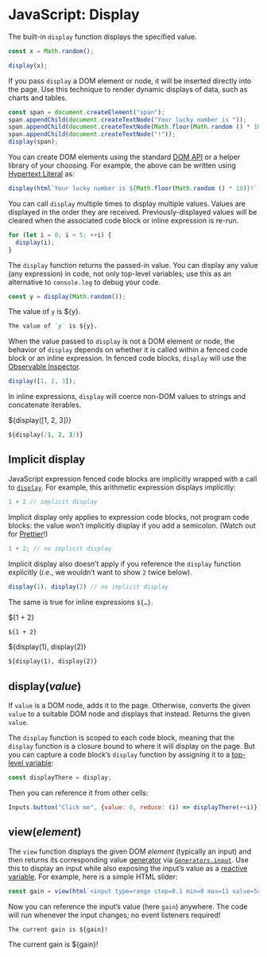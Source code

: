 # JavaScript: Display

The built-in `display` function displays the specified value.

```js echo
const x = Math.random();

display(x);
```

If you pass `display` a DOM element or node, it will be inserted directly into the page. Use this technique to render dynamic displays of data, such as charts and tables.

```js echo
const span = document.createElement("span");
span.appendChild(document.createTextNode("Your lucky number is "));
span.appendChild(document.createTextNode(Math.floor(Math.random () * 10)));
span.appendChild(document.createTextNode("!"));
display(span);
```

You can create DOM elements using the standard [DOM API](https://developer.mozilla.org/en-US/docs/Web/API/Document_Object_Model/Introduction) or a helper library of your choosing. For example, the above can be written using [Hypertext Literal](../lib/htl) as:

```js echo
display(html`Your lucky number is ${Math.floor(Math.random () * 10)}!`);
```

You can call `display` multiple times to display multiple values. Values are displayed in the order they are received. Previously-displayed values will be cleared when the associated code block or inline expression is re-run.

```js echo
for (let i = 0; i < 5; ++i) {
  display(i);
}
```

The `display` function returns the passed-in value. You can display any value (any expression) in code, not only top-level variables; use this as an alternative to `console.log` to debug your code.

```js echo
const y = display(Math.random());
```

The value of `y` is ${y}.

```md
The value of `y` is ${y}.
```

When the value passed to `display` is not a DOM element or node, the behavior of `display` depends on whether it is called within a fenced code block or an inline expression. In fenced code blocks, `display` will use the [Observable Inspector](https://github.com/observablehq/inspector).

```js echo
display([1, 2, 3]);
```

In inline expressions, `display` will coerce non-DOM values to strings and concatenate iterables.

${display([1, 2, 3])}

```md
${display([1, 2, 3])}
```

## Implicit display

JavaScript expression fenced code blocks are implicitly wrapped with a call to [`display`](#display(value)). For example, this arithmetic expression displays implicitly:

```js echo
1 + 2 // implicit display
```

Implicit display only applies to expression code blocks, not program code blocks: the value won’t implicitly display if you add a semicolon. (Watch out for [Prettier](https://prettier.io/)!)

```js echo
1 + 2; // no implicit display
```

Implicit display also doesn’t apply if you reference the `display` function explicitly (_i.e._, we wouldn’t want to show `2` twice below).

```js echo
display(1), display(2) // no implicit display
```

The same is true for inline expressions `${…}`.

${1 + 2}

```md
${1 + 2}
```

${display(1), display(2)}

```md
${display(1), display(2)}
```

## display(*value*)

If `value` is a DOM node, adds it to the page. Otherwise, converts the given `value` to a suitable DOM node and displays that instead. Returns the given `value`.

The `display` function is scoped to each code block, meaning that the `display` function is a closure bound to where it will display on the page. But you can capture a code block’s `display` function by assigning it to a [top-level variable](./reactivity):

```js echo
const displayThere = display;
```

Then you can reference it from other cells:

```js echo
Inputs.button("Click me", {value: 0, reduce: (i) => displayThere(++i)})
```

## view(*element*)

The `view` function displays the given DOM *element* (typically an input) and then returns its corresponding value [generator](./generators) via [`Generators.input`](../lib/generators#input(element)). Use this to display an input while also exposing the input’s value as a [reactive variable](./reactivity). For example, here is a simple HTML slider:

```js echo
const gain = view(html`<input type=range step=0.1 min=0 max=11 value=5>`);
```

Now you can reference the input’s value (here `gain`) anywhere. The code will run whenever the input changes; no event listeners required!

```md
The current gain is ${gain}!
```

The current gain is ${gain}!

